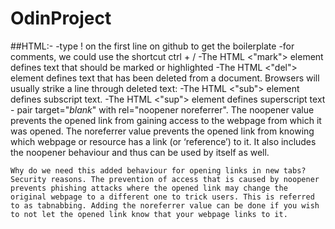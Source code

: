 # OdinProject

##HTML:-
    -type ! on the first line on github to get the boilerplate
    -for comments, we could use the shortcut ctrl + / 
    -The HTML <"mark"> element defines text that should be marked or highlighted
    -The HTML <"del"> element defines text that has been deleted from a document. Browsers will usually strike a line through deleted text:
    -The HTML <"sub"> element defines subscript text. 
    -The HTML <"sup"> element defines superscript text
    - pair target="_blank_" with rel="noopener noreferrer".
    The noopener value prevents the opened link from gaining access to the webpage from which it was opened. The noreferrer value prevents the opened link from knowing which webpage or resource has a link (or ‘reference’) to it. It also includes the noopener behaviour and thus can be used by itself as well.

    Why do we need this added behaviour for opening links in new tabs? Security reasons. The prevention of access that is caused by noopener prevents phishing attacks where the opened link may change the original webpage to a different one to trick users. This is referred to as tabnabbing. Adding the noreferrer value can be done if you wish to not let the opened link know that your webpage links to it.
